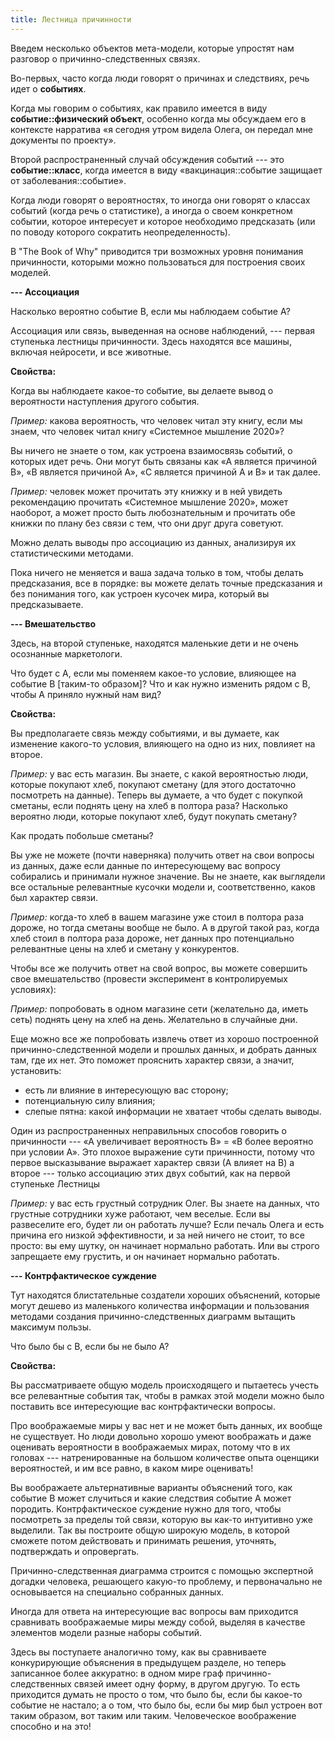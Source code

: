 ```yaml
---
title: Лестница причинности
---
```


Введем несколько объектов мета-модели, которые упростят нам разговор о
причинно-следственных связях.

Во-первых, часто когда люди говорят о причинах и следствиях, речь идет о
**событиях**.

Когда мы говорим о событиях, как правило имеется в виду
**событие::физический объект**, особенно когда мы обсуждаем его в
контексте нарратива «я сегодня утром видела Олега, он передал мне
документы по проекту».

Второй распространенный случай обсуждения событий --- это
**событие::класс**, когда имеется в виду «вакцинация::событие защищает
от заболевания::событие».

Когда люди говорят о вероятностях, то иногда они говорят о классах
событий (когда речь о статистике), а иногда о своем конкретном событии,
которое интересует и которое необходимо предсказать (или по поводу
которого сократить неопределенность).

В "The Book of Why" приводится три возможных уровня понимания
причинности, которыми можно пользоваться для построения своих моделей.

**--- Ассоциация**

Насколько вероятно событие В, если мы наблюдаем событие А?

Ассоциация или связь, выведенная на основе наблюдений, --- первая
ступенька лестницы причинности. Здесь находятся все машины, включая
нейросети, и все животные.

**Свойства:**

Когда вы наблюдаете какое-то событие, вы делаете вывод о вероятности
наступления другого события.

*Пример:* какова вероятность, что человек читал эту книгу, если мы
знаем, что человек читал книгу «Системное мышление 2020»?

Вы ничего не знаете о том, как устроена взаимосвязь событий, о которых
идет речь. Они могут быть связаны как «А является причиной В», «В
является причиной А», «С является причиной А и В» и так далее.

*Пример:* человек может прочитать эту книжку и в ней увидеть
рекомендацию прочитать «Системное мышление 2020», может наоборот, а
может просто быть любознательным и прочитать обе книжки по плану без
связи с тем, что они друг друга советуют.

Можно делать выводы про ассоциацию из данных, анализируя их
статистическими методами.

Пока ничего не меняется и ваша задача только в том, чтобы делать
предсказания, все в порядке: вы можете делать точные предсказания и без
понимания того, как устроен кусочек мира, который вы предсказываете.

**--- Вмешательство**

Здесь, на второй ступеньке, находятся маленькие дети и не очень
осознанные маркетологи.

Что будет с А, если мы поменяем какое-то условие, влияющее на событие В
\[таким-то образом\]? Что и как нужно изменить рядом с В, чтобы А
приняло нужный нам вид?

**Свойства:**

Вы предполагаете связь между событиями, и вы думаете, как изменение
какого-то условия, влияющего на одно из них, повлияет на второе.

*Пример:* у вас есть магазин. Вы знаете, с какой вероятностью люди,
которые покупают хлеб, покупают сметану (для этого достаточно посмотреть
на данные). Теперь вы думаете, а что будет с покупкой сметаны, если
поднять цену на хлеб в полтора раза? Насколько вероятно люди, которые
покупают хлеб, будут покупать сметану?

Как продать побольше сметаны?

Вы уже не можете (почти наверняка) получить ответ на свои вопросы из
данных, даже если данные по интересующему вас вопросу собирались и
принимали нужное значение. Вы не знаете, как выглядели все остальные
релевантные кусочки модели и, соответственно, каков был характер связи.

*Пример:* когда-то хлеб в вашем магазине уже стоил в полтора раза
дороже, но тогда сметаны вообще не было. А в другой такой раз, когда
хлеб стоил в полтора раза дороже, нет данных про потенциально
релевантные цены на хлеб и сметану у конкурентов.

Чтобы все же получить ответ на свой вопрос, вы можете совершить свое
вмешательство (провести эксперимент в контролируемых условиях):

*Пример:* попробовать в одном магазине сети (желательно да, иметь сеть)
поднять цену на хлеб на день. Желательно в случайные дни.

Еще можно все же попробовать извлечь ответ из хорошо построенной
причинно-следственной модели и прошлых данных, и добрать данных там, где
их нет. Это поможет прояснить характер связи, а значит, установить:

-   есть ли влияние в интересующую вас сторону;
-   потенциальную силу влияния;
-   слепые пятна: какой информации не хватает чтобы сделать выводы.

Один из распространенных неправильных способов говорить о причинности
--- «А увеличивает вероятность В» = «В более вероятно при условии А».
Это плохое выражение сути причинности, потому что первое высказывание
выражает характер связи (А влияет на В) а второе --- только ассоциацию
этих двух событий, как на первой ступеньке Лестницы

*Пример:* у вас есть грустный сотрудник Олег. Вы знаете на данных, что
грустные сотрудники хуже работают, чем веселые. Если вы развеселите его,
будет ли он работать лучше? Если печаль Олега и есть причина его низкой
эффективности, и за ней ничего не стоит, то все просто: вы ему шутку, он
начинает нормально работать. Или вы строго запрещаете ему грустить, и он
начинает нормально работать.

**--- Контрфактическое суждение**

Тут находятся блистательные создатели хороших объяснений, которые могут
дешево из маленького количества информации и пользования методами
создания причинно-следственных диаграмм вытащить максимум пользы.

Что было бы с В, если бы не было А?

**Свойства:**

Вы рассматриваете общую модель происходящего и пытаетесь учесть все
релевантные события так, чтобы в рамках этой модели можно было поставить
все интересующие вас контрфактически вопросы.

Про воображаемые миры у вас нет и не может быть данных, их вообще не
существует. Но люди довольно хорошо умеют воображать и даже оценивать
вероятности в воображаемых мирах, потому что в их головах ---
натренированные на большом количестве опыта оценщики вероятностей, и им
все равно, в каком мире оценивать!

Вы воображаете альтернативные варианты объяснений того, как событие В
может случиться и какие следствия событие А может породить.
Контрфактическое суждение нужно для того, чтобы посмотреть за пределы
той связи, которую вы как-то интуитивно уже выделили. Так вы построите
общую широкую модель, в которой сможете потом действовать и принимать
решения, уточнять, подтверждать и опровергать.

Причинно-следственная диаграмма строится с помощью экспертной догадки
человека, решающего какую-то проблему, и первоначально не основывается
на специально собранных данных.

Иногда для ответа на интересующие вас вопросы вам приходится сравнивать
воображаемые миры между собой, выделяя в качестве элементов модели
разные наборы событий.

Здесь вы поступаете аналогично тому, как вы сравниваете конкурирующие
объяснения в предыдущем разделе, но теперь записанное более аккуратно: в
одном мире граф причинно-следственных связей имеет одну форму, в другом
другую. То есть приходится думать не просто о том, что было бы, если бы
какое-то событие не настало; а о том, что было бы, если бы мир был
устроен вот таким образом, вот таким или таким. Человеческое воображение
способно и на это!
